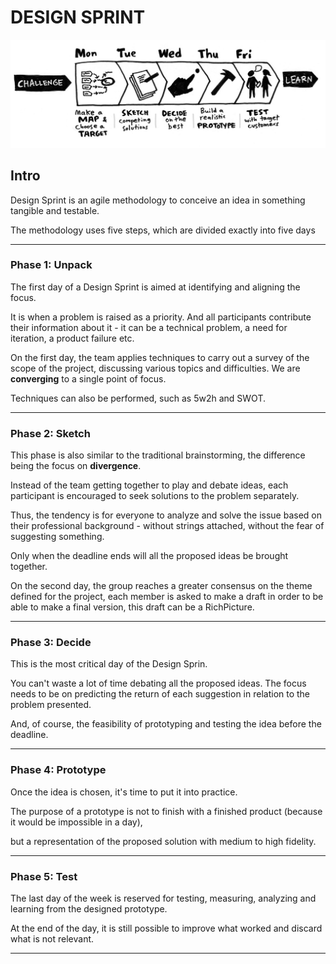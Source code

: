 # DESIGN SPRINT

![Sketch](img/design-sprint.jpeg)

## Intro

Design Sprint is an agile methodology to conceive an idea in something tangible and testable.

The methodology uses five steps, which are divided exactly into five days

***

### Phase 1: Unpack

The first day of a Design Sprint is aimed at identifying and aligning the focus.

It is when a problem is raised as a priority. And all participants contribute their information about it - it can be a technical problem, a need for iteration, a product failure etc.

On the first day, the team applies techniques to carry out a survey of the scope of the project, discussing various topics and difficulties. We are **converging** to a single point of focus.

Techniques can also be performed, such as 5w2h and SWOT.

***

### Phase 2: Sketch

This phase is also similar to the traditional brainstorming, the difference being the focus on **divergence**.

Instead of the team getting together to play and debate ideas, each participant is encouraged to seek solutions to the problem separately.

Thus, the tendency is for everyone to analyze and solve the issue based on their professional background - without strings attached, without the fear of suggesting something.

Only when the deadline ends will all the proposed ideas be brought together.

On the second day, the group reaches a greater consensus on the theme defined for the project, each member is asked to make a draft in order to be able to make a final version, this draft can be a RichPicture.

***

### Phase 3: Decide

This is the most critical day of the Design Sprin.

You can't waste a lot of time debating all the proposed ideas.
The focus needs to be on predicting the return of each suggestion in relation to the problem presented.

And, of course, the feasibility of prototyping and testing the idea before the deadline.

***

### Phase 4: Prototype

Once the idea is chosen, it's time to put it into practice.

The purpose of a prototype is not to finish with a finished product (because it would be impossible in a day),

but a representation of the proposed solution with medium to high fidelity.

***

### Phase 5: Test

The last day of the week is reserved for testing, measuring, analyzing and learning from the designed prototype.

At the end of the day, it is still possible to improve what worked and discard what is not relevant.

***
